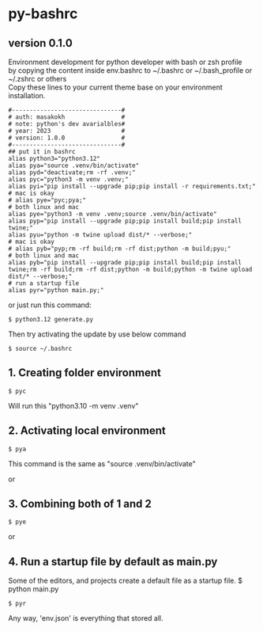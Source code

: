 # py-bashrc
## version 0.1.0
Environment development for python developer with bash or zsh profile\
by copying the content inside env.bashrc to ~/.bashrc or ~/.bash_profile or ~/.zshrc or others\
Copy these lines to your current theme base on your environment installation.
```
#-------------------------------#
# auth: masakokh                #
# note: python's dev avarialbles#
# year: 2023                    #
# version: 1.0.0                #
#-------------------------------#
## put it in bashrc
alias python3="python3.12"
alias pya="source .venv/bin/activate"
alias pyd="deactivate;rm -rf .venv;"
alias pyc="python3 -m venv .venv;"
alias pyi="pip install --upgrade pip;pip install -r requirements.txt;"
# mac is okay
# alias pye="pyc;pya;"
# both linux and mac
alias pye="python3 -m venv .venv;source .venv/bin/activate"
alias pyp="pip install --upgrade pip;pip install build;pip install twine;"
alias pyu="python -m twine upload dist/* --verbose;"
# mac is okay
# alias pyb="pyp;rm -rf build;rm -rf dist;python -m build;pyu;"
# both linux and mac
alias pyb="pip install --upgrade pip;pip install build;pip install twine;rm -rf build;rm -rf dist;python -m build;python -m twine upload dist/* --verbose;"
# run a startup file
alias pyr="python main.py;"
```

or just run this command:
```
$ python3.12 generate.py
```

Then try activating the update by use below command
```
$ source ~/.bashrc
```

## 1. Creating folder environment
```
$ pyc
```
Will run this "python3.10 -m venv .venv"

## 2. Activating local environment
```
$ pya
```
This command is the same as "source .venv/bin/activate"


or
## 3. Combining both of 1 and 2
```
$ pye
```

or
## 4. Run a startup file by default as main.py
Some of the editors, and projects create a default file as a startup file.
$ python main.py
```
$ pyr
```

Any way, 'env.json' is everything that stored all.
